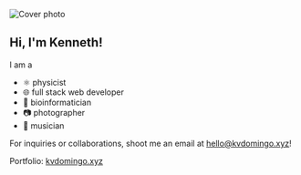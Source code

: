 ![Cover photo](https://res.cloudinary.com/kdphotography-assets/image/upload/c_fill,ar_16:9/v1/kdphotography/portfolio/static/portfolio/media-private/portraits/20180713_1.jpg)

## Hi, I'm Kenneth!

I am a
- ⚛ physicist
- 🌐 full stack web developer
- 🧬 bioinformatician
- 📷 photographer
- 🎸 musician

For inquiries or collaborations, shoot me an email at hello@kvdomingo.xyz!

Portfolio: [kvdomingo.xyz](https://kvdomingo.xyz)
